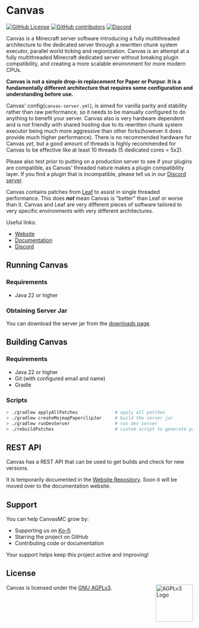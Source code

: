 # Canvas

[![GitHub License](https://img.shields.io/github/license/CraftCanvasMC/Canvas)](https://github.com/CraftCanvasMC/Canvas/blob/master/LICENSE)
[![GitHub contributors](https://img.shields.io/github/contributors/CraftCanvasMC/Canvas)](https://github.com/CraftCanvasMC/Canvas/graphs/contributors)
[![Discord](https://img.shields.io/discord/1168986665038127205?color=5865F2)](https://canvasmc.io/discord)

Canvas is a Minecraft server software introducing a fully multithreaded architecture to the dedicated server through a rewritten
chunk system executor, parallel world ticking and regionization. Canvas is an attempt at a fully multithreaded Minecraft
dedicated server without breaking plugin compatibility, and creating a more scalable environment for more modern CPUs.

**Canvas is not a simple drop-in replacement for Paper or Purpur. It is a fundamentally different architecture that requires
some configuration and understanding before use.**

Canvas' config(`canvas-server.yml`), is aimed for vanilla parity and stability
rather than raw performance, so it needs to be manually configured to do anything to benefit your server.
Canvas also is very hardware dependent and is not friendly with shared hosting due to its rewritten chunk system executor being much more aggressive than other
forks(however it does provide much higher performance). There is no recommended hardware for Canvas *yet*, but a good amount of
threads is highly recommended for Canvas to be effective like at least 10 threads (5 dedicated cores = 5x2).

Please also test prior to putting on a production server to see if your plugins are compatible, as Canvas' threaded nature makes a plugin compatibility layer. If you find a plugin that is incompatible, please tell us in our [Discord server](https://canvasmc.io/discord).

Canvas contains patches from [Leaf](https://github.com/Winds-Studio/Leaf) to assist in single threaded performance. This
does ***not*** mean Canvas is "better" than Leaf or worse than it. Canvas and Leaf are very different pieces of software
tailored to very specific environments with very different architectures.

Useful links:

- [Website](https://canvasmc.io)
- [Documentation](https://docs.canvasmc.io)
- [Discord](https://canvasmc.io/discord)

## Running Canvas

### Requirements

- Java 22 or higher

### Obtaining Server Jar

You can download the server jar from the [downloads page](https://canvasmc.io/downloads).

## Building Canvas

### Requirements

- Java 22 or higher
- Git (with configured email and name)
- Gradle

### Scripts

```bash
> ./gradlew applyAllPatches              # apply all patches
> ./gradlew createMojmapPaperclipJar     # build the server jar
> ./gradlew runDevServer                 # run dev server
> ./rebuildPatches                       # custom script to generate patches for modified directories
```

## REST API

Canvas has a REST API that can be used to get builds and check for new versions.

It is temporarily documented in the [Website Repository](https://github.com/CraftCanvasMC/Website/blob/main/docs/API.md). Soon it will be moved over to the documentation website.

## Support

You can help CanvasMC grow by:

- Supporting us on [Ko-fi](https://ko-fi.com/dueris)
- Starring the project on GitHub
- Contributing code or documentation

Your support helps keep this project active and improving!

## License

Canvas is licensed under the [GNU AGPLv3](https://github.com/CraftCanvasMC/Canvas/blob/master/LICENSE). <img align="right" width="100" src="https://upload.wikimedia.org/wikipedia/commons/thumb/0/06/AGPLv3_Logo.svg/1200px-AGPLv3_Logo.svg.png" alt="AGPLv3 Logo">

